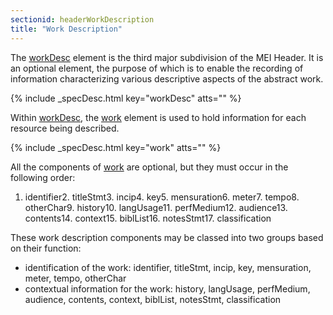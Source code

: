 ```yaml
---
sectionid: headerWorkDescription
title: "Work Description"
---
```




The <a class="link_odd_elementSpec" href="/v3/elements/workDesc">workDesc</a> element is the third major subdivision of the MEI Header.
It is an optional element, the purpose of which is to enable the recording of information
characterizing various descriptive aspects of the abstract work.



{% include _specDesc.html key="workDesc" atts="" %}



Within 
<a class="link_odd_elementSpec" href="/v3/elements/workDesc">workDesc</a>, the 
<a class="link_odd_elementSpec" href="/v3/elements/work">work</a> element is used to hold
information for each resource being described.



{% include _specDesc.html key="work" atts="" %}



All the components of 
<a class="link_odd_elementSpec" href="/v3/elements/work">work</a> are optional, but they must occur in the
following order:

1. identifier2. titleStmt3. incip4. key5. mensuration6. meter7. tempo8. otherChar9. history10. langUsage11. perfMedium12. audience13. contents14. context15. biblList16. notesStmt17. classification

These work description components may be classed into two groups based on their function:

- identification of the work: identifier, titleStmt, incip, key, mensuration, meter,
tempo, otherChar
- contextual information for the work: history, langUsage, perfMedium, audience,
contents, context, biblList, notesStmt, classification

















